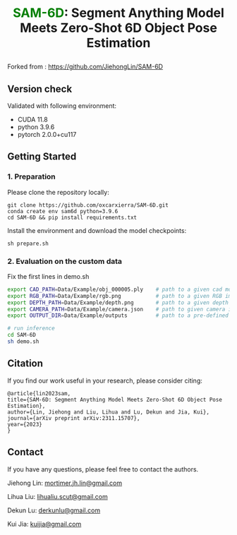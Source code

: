 # <p align="center"> <font color=#008000>SAM-6D</font>: Segment Anything Model Meets Zero-Shot 6D Object Pose Estimation </p>

Forked from : https://github.com/JiehongLin/SAM-6D

## Version check
Validated with following environment: 
- CUDA 11.8
- python 3.9.6
- pytorch 2.0.0+cu117


## Getting Started

### 1. Preparation
Please clone the repository locally:
```
git clone https://github.com/oxcarxierra/SAM-6D.git
conda create env sam6d python=3.9.6
cd SAM-6D && pip install requirements.txt
```
Install the environment and download the model checkpoints:
```
sh prepare.sh
```

### 2. Evaluation on the custom data
Fix the first lines in demo.sh 
```demo.sh
export CAD_PATH=Data/Example/obj_000005.ply    # path to a given cad model(mm)
export RGB_PATH=Data/Example/rgb.png           # path to a given RGB image
export DEPTH_PATH=Data/Example/depth.png       # path to a given depth map(mm)
export CAMERA_PATH=Data/Example/camera.json    # path to given camera intrinsics
export OUTPUT_DIR=Data/Example/outputs         # path to a pre-defined file for saving results

# run inference
cd SAM-6D
sh demo.sh
```

## Citation
If you find our work useful in your research, please consider citing:

    @article{lin2023sam,
    title={SAM-6D: Segment Anything Model Meets Zero-Shot 6D Object Pose Estimation},
    author={Lin, Jiehong and Liu, Lihua and Lu, Dekun and Jia, Kui},
    journal={arXiv preprint arXiv:2311.15707},
    year={2023}
    }


## Contact

If you have any questions, please feel free to contact the authors. 

Jiehong Lin: [mortimer.jh.lin@gmail.com](mailto:mortimer.jh.lin@gmail.com)

Lihua Liu: [lihualiu.scut@gmail.com](mailto:lihualiu.scut@gmail.com)

Dekun Lu: [derkunlu@gmail.com](mailto:derkunlu@gmail.com)

Kui Jia:  [kuijia@gmail.com](kuijia@gmail.com)

